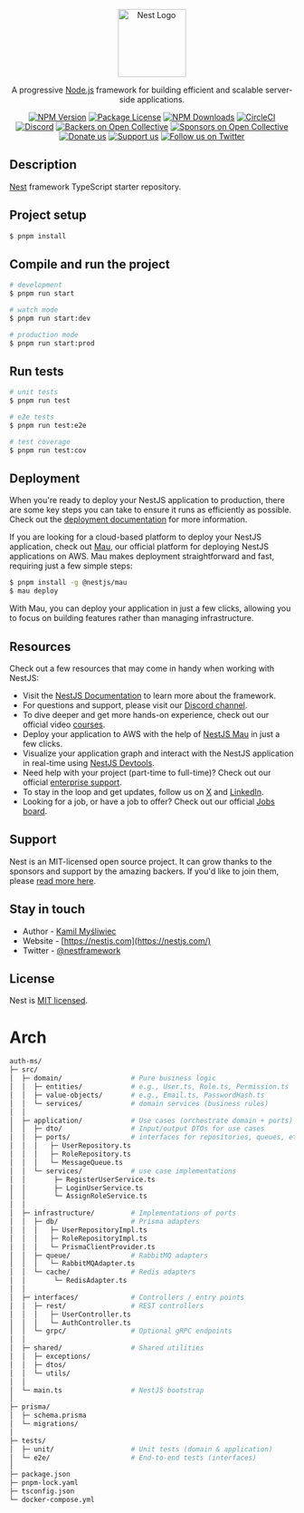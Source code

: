 <p align="center">
  <a href="http://nestjs.com/" target="blank"><img src="https://nestjs.com/img/logo-small.svg" width="120" alt="Nest Logo" /></a>
</p>

[circleci-image]: https://img.shields.io/circleci/build/github/nestjs/nest/master?token=abc123def456
[circleci-url]: https://circleci.com/gh/nestjs/nest

  <p align="center">A progressive <a href="http://nodejs.org" target="_blank">Node.js</a> framework for building efficient and scalable server-side applications.</p>
    <p align="center">
<a href="https://www.npmjs.com/~nestjscore" target="_blank"><img src="https://img.shields.io/npm/v/@nestjs/core.svg" alt="NPM Version" /></a>
<a href="https://www.npmjs.com/~nestjscore" target="_blank"><img src="https://img.shields.io/npm/l/@nestjs/core.svg" alt="Package License" /></a>
<a href="https://www.npmjs.com/~nestjscore" target="_blank"><img src="https://img.shields.io/npm/dm/@nestjs/common.svg" alt="NPM Downloads" /></a>
<a href="https://circleci.com/gh/nestjs/nest" target="_blank"><img src="https://img.shields.io/circleci/build/github/nestjs/nest/master" alt="CircleCI" /></a>
<a href="https://discord.gg/G7Qnnhy" target="_blank"><img src="https://img.shields.io/badge/discord-online-brightgreen.svg" alt="Discord"/></a>
<a href="https://opencollective.com/nest#backer" target="_blank"><img src="https://opencollective.com/nest/backers/badge.svg" alt="Backers on Open Collective" /></a>
<a href="https://opencollective.com/nest#sponsor" target="_blank"><img src="https://opencollective.com/nest/sponsors/badge.svg" alt="Sponsors on Open Collective" /></a>
  <a href="https://paypal.me/kamilmysliwiec" target="_blank"><img src="https://img.shields.io/badge/Donate-PayPal-ff3f59.svg" alt="Donate us"/></a>
    <a href="https://opencollective.com/nest#sponsor"  target="_blank"><img src="https://img.shields.io/badge/Support%20us-Open%20Collective-41B883.svg" alt="Support us"></a>
  <a href="https://twitter.com/nestframework" target="_blank"><img src="https://img.shields.io/twitter/follow/nestframework.svg?style=social&label=Follow" alt="Follow us on Twitter"></a>
</p>
  <!--[![Backers on Open Collective](https://opencollective.com/nest/backers/badge.svg)](https://opencollective.com/nest#backer)
  [![Sponsors on Open Collective](https://opencollective.com/nest/sponsors/badge.svg)](https://opencollective.com/nest#sponsor)-->

## Description

[Nest](https://github.com/nestjs/nest) framework TypeScript starter repository.

## Project setup

```bash
$ pnpm install
```

## Compile and run the project

```bash
# development
$ pnpm run start

# watch mode
$ pnpm run start:dev

# production mode
$ pnpm run start:prod
```

## Run tests

```bash
# unit tests
$ pnpm run test

# e2e tests
$ pnpm run test:e2e

# test coverage
$ pnpm run test:cov
```

## Deployment

When you're ready to deploy your NestJS application to production, there are some key steps you can take to ensure it runs as efficiently as possible. Check out the [deployment documentation](https://docs.nestjs.com/deployment) for more information.

If you are looking for a cloud-based platform to deploy your NestJS application, check out [Mau](https://mau.nestjs.com), our official platform for deploying NestJS applications on AWS. Mau makes deployment straightforward and fast, requiring just a few simple steps:

```bash
$ pnpm install -g @nestjs/mau
$ mau deploy
```

With Mau, you can deploy your application in just a few clicks, allowing you to focus on building features rather than managing infrastructure.

## Resources

Check out a few resources that may come in handy when working with NestJS:

- Visit the [NestJS Documentation](https://docs.nestjs.com) to learn more about the framework.
- For questions and support, please visit our [Discord channel](https://discord.gg/G7Qnnhy).
- To dive deeper and get more hands-on experience, check out our official video [courses](https://courses.nestjs.com/).
- Deploy your application to AWS with the help of [NestJS Mau](https://mau.nestjs.com) in just a few clicks.
- Visualize your application graph and interact with the NestJS application in real-time using [NestJS Devtools](https://devtools.nestjs.com).
- Need help with your project (part-time to full-time)? Check out our official [enterprise support](https://enterprise.nestjs.com).
- To stay in the loop and get updates, follow us on [X](https://x.com/nestframework) and [LinkedIn](https://linkedin.com/company/nestjs).
- Looking for a job, or have a job to offer? Check out our official [Jobs board](https://jobs.nestjs.com).

## Support

Nest is an MIT-licensed open source project. It can grow thanks to the sponsors and support by the amazing backers. If you'd like to join them, please [read more here](https://docs.nestjs.com/support).

## Stay in touch

- Author - [Kamil Myśliwiec](https://twitter.com/kammysliwiec)
- Website - [https://nestjs.com](https://nestjs.com/)
- Twitter - [@nestframework](https://twitter.com/nestframework)

## License

Nest is [MIT licensed](https://github.com/nestjs/nest/blob/master/LICENSE).


# Arch
```bash
auth-ms/
├─ src/
│  ├─ domain/                 # Pure business logic
│  │  ├─ entities/            # e.g., User.ts, Role.ts, Permission.ts
│  │  ├─ value-objects/       # e.g., Email.ts, PasswordHash.ts
│  │  └─ services/            # domain services (business rules)
│  │
│  ├─ application/            # Use cases (orchestrate domain + ports)
│  │  ├─ dto/                 # Input/output DTOs for use cases
│  │  ├─ ports/               # interfaces for repositories, queues, etc
│  │  │   ├─ UserRepository.ts
│  │  │   ├─ RoleRepository.ts
│  │  │   └─ MessageQueue.ts
│  │  └─ services/            # use case implementations
│  │       ├─ RegisterUserService.ts
│  │       ├─ LoginUserService.ts
│  │       └─ AssignRoleService.ts
│  │
│  ├─ infrastructure/         # Implementations of ports
│  │  ├─ db/                  # Prisma adapters
│  │  │   ├─ UserRepositoryImpl.ts
│  │  │   ├─ RoleRepositoryImpl.ts
│  │  │   └─ PrismaClientProvider.ts
│  │  ├─ queue/               # RabbitMQ adapters
│  │  │   └─ RabbitMQAdapter.ts
│  │  └─ cache/               # Redis adapters
│  │       └─ RedisAdapter.ts
│  │
│  ├─ interfaces/             # Controllers / entry points
│  │  ├─ rest/                # REST controllers
│  │  │   ├─ UserController.ts
│  │  │   └─ AuthController.ts
│  │  └─ grpc/                # Optional gRPC endpoints
│  │
│  ├─ shared/                 # Shared utilities
│  │  ├─ exceptions/
│  │  ├─ dtos/
│  │  └─ utils/
│  │
│  └─ main.ts                 # NestJS bootstrap
│
├─ prisma/
│  ├─ schema.prisma
│  └─ migrations/
│
├─ tests/
│  ├─ unit/                   # Unit tests (domain & application)
│  └─ e2e/                    # End-to-end tests (interfaces)
│
├─ package.json
├─ pnpm-lock.yaml
├─ tsconfig.json
└─ docker-compose.yml
